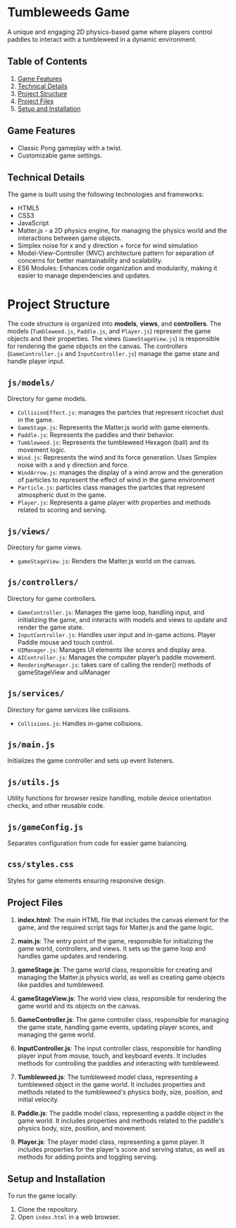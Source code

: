 
# Tumbleweeds Game
A unique and engaging 2D physics-based game where players control paddles to interact with a tumbleweed in a dynamic environment.

## Table of Contents
1. [Game Features](#game-features)
2. [Technical Details](#technical-details)
3. [Project Structure](#project-structure)
4. [Project Files](#project-files)
5. [Setup and Installation](#setup-and-installation)

## Game Features
- Classic Pong gameplay with a twist.
- Customizable game settings.

## Technical Details
The game is built using the following technologies and frameworks:

- HTML5
- CSS3
- JavaScript
- Matter.js - a 2D physics engine, for managing the physics world and the interactions between game objects.
- Simplex noise for x and y direction + force for wind simulation
- Model-View-Controller (MVC) architecture pattern for separation of concerns for better maintainability and scalability.
- ES6 Modules: Enhances code organization and modularity, making it easier to manage dependencies and updates.

# Project Structure
The code structure is organized into **models**, **views**, and **controllers**. The models (`Tumbleweed.js`, `Paddle.js`, and `Player.js`) represent the game objects and their properties. The views (`GameStageView.js`) is responsible for rendering the game objects on the canvas. The controllers (`GameController.js` and `InputController.js`) manage the game state and handle player input.

## `js/models/`
Directory for game models.
- `CollisionEffect.js`: manages the partcles that represent ricochet dust in the game.
- `GameStage.js`: Represents the Matter.js world with game elements.
- `Paddle.js`: Represents the paddles and their behavior.
- `Tumbleweed.js`: Represents the tumbleweed Hexagon (ball) and its movement logic.
- `Wind.js`: Represents the wind and its force generation. Uses Simplex noise with x and y direction and force.
- `WindArrow.js`: manages the display of a wind arrow and the generation of particles to represent the effect of wind in the game environment
- `Particle.js`: particles class manages the partcles that represent atmospheric dust in the game.
- `Player.js`: Represents a game player with properties and methods related to scoring and serving.

## `js/views/`
Directory for game views.

- `gameStageView.js`: Renders the Matter.js world on the canvas.

## `js/controllers/`
Directory for game controllers.

- `GameController.js`: Manages the game loop, handling input, and initializing the game, and interacts with models and views to update and render the game state.
- `InputController.js`: Handles user input and in-game actions. Player Paddle mouse and touch control.
- `UIManager.js`: Manages UI elements like scores and display area.
- `AIController.js`: Manages the computer player’s paddle movement.
- `RenderingManager.js`: takes care of calling the render() methods of gameStageView and uiManager

## `js/services/`
Directory for game services like collisions.

- `Collisions.js`: Handles in-game collisions.

## `js/main.js`
Initializes the game controller and sets up event listeners.

## `js/utils.js`
Utility functions for browser resize handling, mobile device orientation checks, and other reusable code.

## `js/gameConfig.js`
Separates configuration from code for easier game balancing.

## `css/styles.css`
Styles for game elements ensuring responsive design.

## Project Files

1. **index.html**: The main HTML file that includes the canvas element for the game, and the required script tags for Matter.js and the game logic.

2. **main.js**: The entry point of the game, responsible for initializing the game world, controllers, and views. It sets up the game loop and handles game updates and rendering.

3. **gameStage.js**: The game world class, responsible for creating and managing the Matter.js physics world, as well as creating game objects like paddles and tumbleweed.

4. **gameStageView.js**: The world view class, responsible for rendering the game world and its objects on the canvas.

5. **GameController.js**: The game controller class, responsible for managing the game state, handling game events, updating player scores, and managing the game world.

6. **InputController.js**: The input controller class, responsible for handling player input from mouse, touch, and keyboard events. It includes methods for controlling the paddles and interacting with tumbleweed.

7. **Tumbleweed.js**: The tumbleweed model class, representing a tumbleweed object in the game world. It includes properties and methods related to the tumbleweed's physics body, size, position, and initial velocity.

8. **Paddle.js**: The paddle model class, representing a paddle object in the game world. It includes properties and methods related to the paddle's physics body, size, position, and movement.

9. **Player.js**: The player model class, representing a game player. It includes properties for the player's score and serving status, as well as methods for adding points and toggling serving.

## Setup and Installation
To run the game locally:
1. Clone the repository.
2. Open `index.html` in a web browser.